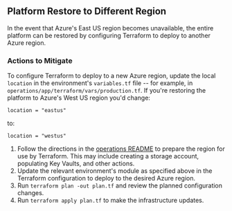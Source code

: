 ## Platform Restore to Different Region

In the event that Azure's East US region becomes unavailable, the entire platform can be restored by configuring
Terraform to deploy to another Azure region.

### Actions to Mitigate 

To configure Terraform to deploy to a new Azure region, update the local `location` in the environment's `variables.tf`
file -- for example, in `operations/app/terraform/vars/production.tf`.  If you're restoring the platform to Azure's West
US region you'd change:

```
location = "eastus"
```

to:

```
location = "westus"
```

1. Follow the directions in the [operations README](https://github.com/CDCgov/prime-reportstream/tree/main/operations)
   to prepare the region for use by Terraform. This may include creating a storage account, populating Key Vaults, and
   other actions.
2. Update the relevant environment's module as specified above in the Terraform configuration to deploy to the desired
   Azure region.
3. Run `terraform plan -out plan.tf` and review the planned configuration changes.
4. Run `terraform apply plan.tf` to make the infrastructure updates.

